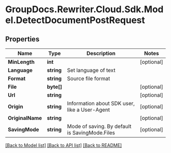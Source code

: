 # GroupDocs.Rewriter.Cloud.Sdk.Model.DetectDocumentPostRequest

## Properties

Name | Type | Description | Notes
------------ | ------------- | ------------- | -------------
**MinLength** | **int** |  | [optional] 
**Language** | **string** | Set language of text | 
**Format** | **string** | Source file format | 
**File** | **byte[]** |  | [optional] 
**Url** | **string** |  | [optional] 
**Origin** | **string** | Information about SDK user, like a User-Agent | [optional] 
**OriginalName** | **string** |  | [optional] 
**SavingMode** | **string** | Mode of saving. By default is SavingMode.Files | [optional] 

[[Back to Model list]](../README.md#documentation-for-models) [[Back to API list]](../README.md#documentation-for-api-endpoints) [[Back to README]](../README.md)

